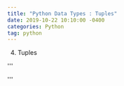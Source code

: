 ```yaml
---
title: "Python Data Types : Tuples"
date: 2019-10-22 10:10:00 -0400
categories: Python
tag: python 
---
```


4. Tuples





'''


'''